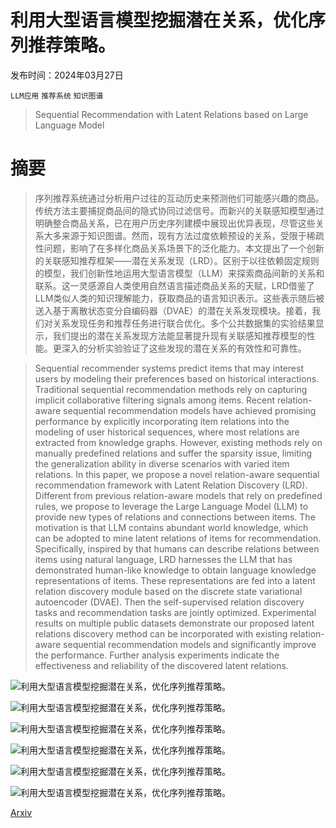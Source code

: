 # 利用大型语言模型挖掘潜在关系，优化序列推荐策略。

发布时间：2024年03月27日

`LLM应用` `推荐系统` `知识图谱`

> Sequential Recommendation with Latent Relations based on Large Language Model

# 摘要

> 序列推荐系统通过分析用户过往的互动历史来预测他们可能感兴趣的商品。传统方法主要捕捉商品间的隐式协同过滤信号。而新兴的关联感知模型通过明确整合商品关系，已在用户历史序列建模中展现出优异表现，尽管这些关系大多来源于知识图谱。然而，现有方法过度依赖预设的关系，受限于稀疏性问题，影响了在多样化商品关系场景下的泛化能力。本文提出了一个创新的关联感知推荐框架——潜在关系发现（LRD）。区别于以往依赖固定规则的模型，我们创新性地运用大型语言模型（LLM）来探索商品间新的关系和联系。这一灵感源自人类使用自然语言描述商品关系的天赋，LRD借鉴了LLM类似人类的知识理解能力，获取商品的语言知识表示。这些表示随后被送入基于离散状态变分自编码器（DVAE）的潜在关系发现模块。接着，我们对关系发现任务和推荐任务进行联合优化。多个公共数据集的实验结果显示，我们提出的潜在关系发现方法能显著提升现有关联感知推荐模型的性能。更深入的分析实验验证了这些发现的潜在关系的有效性和可靠性。

> Sequential recommender systems predict items that may interest users by modeling their preferences based on historical interactions. Traditional sequential recommendation methods rely on capturing implicit collaborative filtering signals among items. Recent relation-aware sequential recommendation models have achieved promising performance by explicitly incorporating item relations into the modeling of user historical sequences, where most relations are extracted from knowledge graphs. However, existing methods rely on manually predefined relations and suffer the sparsity issue, limiting the generalization ability in diverse scenarios with varied item relations. In this paper, we propose a novel relation-aware sequential recommendation framework with Latent Relation Discovery (LRD). Different from previous relation-aware models that rely on predefined rules, we propose to leverage the Large Language Model (LLM) to provide new types of relations and connections between items. The motivation is that LLM contains abundant world knowledge, which can be adopted to mine latent relations of items for recommendation. Specifically, inspired by that humans can describe relations between items using natural language, LRD harnesses the LLM that has demonstrated human-like knowledge to obtain language knowledge representations of items. These representations are fed into a latent relation discovery module based on the discrete state variational autoencoder (DVAE). Then the self-supervised relation discovery tasks and recommendation tasks are jointly optimized. Experimental results on multiple public datasets demonstrate our proposed latent relations discovery method can be incorporated with existing relation-aware sequential recommendation models and significantly improve the performance. Further analysis experiments indicate the effectiveness and reliability of the discovered latent relations.

![利用大型语言模型挖掘潜在关系，优化序列推荐策略。](../../../paper_images/2403.18348/x1.png)

![利用大型语言模型挖掘潜在关系，优化序列推荐策略。](../../../paper_images/2403.18348/x2.png)

![利用大型语言模型挖掘潜在关系，优化序列推荐策略。](../../../paper_images/2403.18348/x3.png)

![利用大型语言模型挖掘潜在关系，优化序列推荐策略。](../../../paper_images/2403.18348/x4.png)

![利用大型语言模型挖掘潜在关系，优化序列推荐策略。](../../../paper_images/2403.18348/x5.png)

![利用大型语言模型挖掘潜在关系，优化序列推荐策略。](../../../paper_images/2403.18348/x6.png)

[Arxiv](https://arxiv.org/abs/2403.18348)